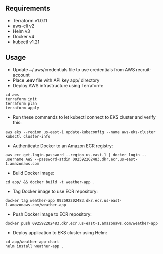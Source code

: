 Requirements
-----

- Terraform v1.0.11
- aws-cli v2
- Helm v3
- Docker v4
- kubectl v1.21

Usage
-----
- Update ~/.aws/credentials file to use credentials from AWS recruit-account
- Place **.env** file with API key app/ directory
- Deploy AWS infrastructure using Terraform:
```
cd aws
terraform init
terraform plan
terraform apply
```
- Run these commands to let kubectl connect to EKS cluster and verify this:
```
aws eks --region us-east-1 update-kubeconfig --name aws-eks-cluster
kubectl cluster-info
```
- Authenticate Docker to an Amazon ECR registry:
```
aws ecr get-login-password --region us-east-1 | docker login --username AWS --password-stdin 092592202483.dkr.ecr.us-east-1.amazonaws.com
```
- Build Docker image:
```
cd app/ && docker build -t weather-app .
```
- Tag Docker image to use ECR repository:
```
docker tag weather-app 092592202483.dkr.ecr.us-east-1.amazonaws.com/weather-app
```
- Push Docker image to ECR repository:
```
docker push 092592202483.dkr.ecr.us-east-1.amazonaws.com/weather-app
```
- Deploy application to EKS cluster using Helm:
```
cd app/weather-app-chart
helm install weather-app .
```